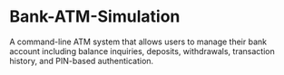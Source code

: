 # Bank-ATM-Simulation
A command-line ATM system that allows users to manage their bank account including balance inquiries, deposits, withdrawals, transaction history, and PIN-based authentication.
